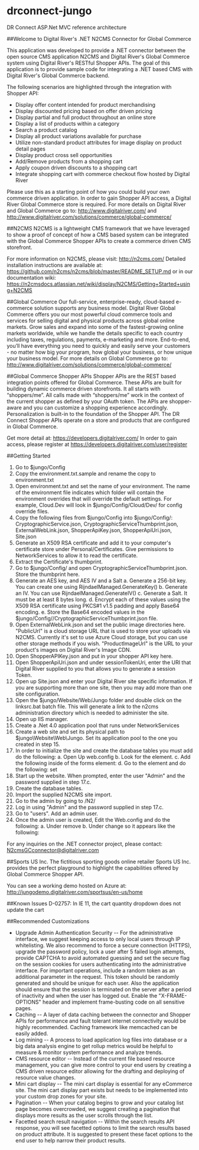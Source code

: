 # drconnect-jungo
DR Connect ASP.Net MVC reference architecture

##Welcome to Digital River's .NET N2CMS Connector for Global Commerce

This application was developed to provide a .NET connector between the open source CMS application N2CMS and Digital River's Global Commerce system using Digital River's RESTful Shopper APIs.  The goal of this application is to provide sample code for integrating a .NET based CMS with Digital River's Global Commerce backend.

The following scenarios are highlighted through the integration with Shopper API:
* Display offer content intended for product merchandising
* Display discounted pricing based on offer driven pricing
* Display partial and full product throughout an online store
* Display a list of products within a category
* Search a product catalog
* Display all product variations available for purchase
* Utilize non-standard product attributes for image display on product detail pages
* Display product cross sell opportunities
* Add/Remove products from a shopping cart
* Apply coupon driven discounts to a shopping cart
* Integrate shopping cart with commerce checkout flow hosted by Digital River

Please use this as a starting point of how you could build your own commerce driven application.  In order to gain Shopper API access, a Digital River Global Commerce store is required.  For more details on Digital River and Global Commerce go to: http://www.digitalriver.com/ and http://www.digitalriver.com/solutions/commerce/global-commerce/

##N2CMS
N2CMS is a lightweight CMS framework that we have leveraged to show a proof of concept of how a CMS based system can be integrated with the Global Commerce Shopper APIs to create a commerce driven CMS storefront.

For more information on N2CMS, please visit: http://n2cms.com/
Detailed installation instructions are available at: https://github.com/n2cms/n2cms/blob/master/README_SETUP.md
or in our documentation wiki: https://n2cmsdocs.atlassian.net/wiki/display/N2CMS/Getting+Started+using+N2CMS

##Global Commerce
Our full-service, enterprise-ready, cloud-based e-commerce solution supports any business model.  Digital River Global Commerce offers you our most powerful cloud commerce tools and services for selling digital and physical products across global online markets. Grow sales and expand into some of the fastest-growing online markets worldwide, while we handle the details specific to each country including taxes, regulations, payments, e-marketing and more. End-to-end, you’ll have everything you need to quickly and easily serve your customers - no matter how big your program, how global your business, or how unique your business model.  For more details on Global Commerce go to: http://www.digitalriver.com/solutions/commerce/global-commerce/

##Global Commerce Shopper APIs
Shopper APIs are the REST based integration points offered for Global Commerce.  These APIs are built for building dynamic commerce driven storefronts.  It all starts with “shoppers/me”. All calls made with “shoppers/me” work in the context of the current shopper as defined by your OAuth token. The APIs are shopper-aware and you can customize a shopping experience accordingly. Personalization is built-in to the foundation of the Shopper API. The DR Connect Shopper APIs operate on a store and products that are configured in Global Commerce.

Get more detail at: https://developers.digitalriver.com/
In order to gain access, please register at https://developers.digitalriver.com/user/register

##Getting Started
1. Go to $jungo/Config
2. Copy the environment.txt.sample and rename the copy to environment.txt
3. Open environment.txt and set the name of your environment. The name of the environment file indicates which folder will contain the environment overrides that will override the default settings. For example, Cloud.Dev will look in $jungo/Config/Cloud/Dev/ for config override files.
4. Copy the following files from $jungo/Config into $jungo/Config/<environment config folder>: CryptographicService.json, CryptographicServiceThumbprint.json, ExternalWebLink.json, ShopperApiKey.json, ShopperApiUri.json, Site.json
5. Generate an X509 RSA certificate and add it to your computer's certificate store under Personal/Certificates. Give permissions to NetworkServices to allow it to read the certificate.
6. Extract the Certificate's thumbprint.
7. Go to $jungo/Config/<environment config folder> and open CryptographicServiceThumbprint.json. Store the thumbprint here.
8. Generate an AES key, and AES IV and a Salt 
	a. Generate a 256-bit key. You can create one using RijndaelManaged.GenerateKey()
	b. Generate an IV. You can use RijndaelManaged.GenerateIV()
	c. Generate a Salt. It must be at least 8 bytes long.
	d. Encrypt each of these values using the X509 RSA certificate using PKCS#1 v1.5 padding and apply Base64 encoding.
	e. Store the Base64 encoded values in the $jungo/Config/<environment config folder>/CryptographicServiceThumbprint.json file.
9.  Open ExternalWebLink.json and set the public image directories here. "PublicUrl" is a cloud storage URL that is used to store your uploads via N2CMS. Currently it's set to use Azure Cloud storage, but you can use other storage methods if you wish. "ProductImageUrl" is the URL to your product's images on Digital River's Image CDN.
10. Open ShopperAPIKey.json and put in your shopper API key here.
11. Open ShopperApiUri.json and under sessionTokenUri, enter the URI that Digital River supplied to you that allows you to generate a session Token. 
12. Open up Site.json and enter your Digital River site specific information. If you are supporting more than one site, then you may add more than one site configuration.
13. Open the $jungo/Website/Web/Jungo folder and double click on the linksrc.bat batch file. This will generate a link to the n2cms administration directory which is needed to administer the site.
14. Open up IIS manager.
15. Create a .Net 4.0 application pool that runs under NetworkServices
16. Create a web site and set its physical path to $jungo\Website\Web\Jungo. Set its application pool to the one you created in step 15.
17. In order to initialize the site and create the database tables you must add do the following:
	a. Open Up web.config
	b. Look for the <forms> element.
	c. Add the following inside of the forms element:
		<credentials passwordFormat="Clear"><user name="Admin" password="<your password>"/></credentials>
	d. Go to the <n2> element and do the following:
		set <installer checkInstallationStatus="true" allowInstallation="true" />
18. Start up the website. When prompted, enter the user "Admin" and the password supplied in step 17.c.
19. Create the database tables. 
20. Import the supplied N2CMS site import.
21. Go to the admin by going to <site URL>/N2/
22. Log in using "Admin" and the password supplied in step 17.c.
23. Go to "users". Add an admin user.
24. Once the admin user is created, Edit the Web.config and do the following:
	a. Under <forms> remove <credentials passwordFormat="Clear"><user name="Admin" password="<your password>"/></credentials>
	b. Under <n2> change <installer> so it appears like the following: <installer checkInstallationStatus="false" allowInstallation="false" />

For any inquiries on the .NET connector project, please contact: N2cmsGCconnector@digitalriver.com

##Sports US Inc.
The fictitious sporting goods online retailer Sports US Inc. provides the perfect playground to highlight the capabilities offered by Global Commerce Shopper API.

You can see a working demo hosted on Azure at: http://jungodemo.digitalriver.com/sportsus/en-us/home

##Known Issues
D-02757: In IE 11, the cart quantity dropdown does not update the cart

##Recommended Customizations
* Upgrade Admin Authentication Security -- For the administrative interface, we suggest keeping access to only local users through IP whitelisting.  We also recommend to force a secure connection (HTTPS), upgrade the password policy, lock a user after 5 failed login attempts, provide CAPTCHA to avoid automated guessing and set the secure flag on the session cookies for users authenticating into the administrative interface.  For important operations, include a random token as an additional parameter in the request. This token should be randomly generated and should be unique for each user.  Also the application should ensure that the session is terminated on the server after a period of inactivity and when the user has logged out.  Enable the "X-FRAME-OPTIONS" header and implement frame-busting code on all sensitive pages.
* Caching -- A layer of data caching between the connector and Shopper APIs for performance and fault tolerant internet connectivity would be highly recommended. Caching framework like memcached can be easily added.
* Log mining -- A process to load application log files into database or a big data analysis engine to get rollup metrics would be helpful to measure & monitor system performance and analyze trends.
* CMS resource editor -- Instead of the current file based resource management, you can give more control to your end users by creating a CMS driven resource editor allowing for the drafting and deploying of resource value changes.
* Mini cart display -- The mini cart display is essential for any eCommerce site.  The mini cart display part exists but needs to be implemented into your custom drop zones for your site.
* Pagination -- When your catalog begins to grow and your catalog list page becomes overcrowded, we suggest creating a pagination that displays more results as the user scrolls through the list.
* Facetted search result navigation -- Within the search results API response, you will see facetted options to limit the search results based on product attribute.  It is suggested to present these facet options to the end user to help narrow their product results.
